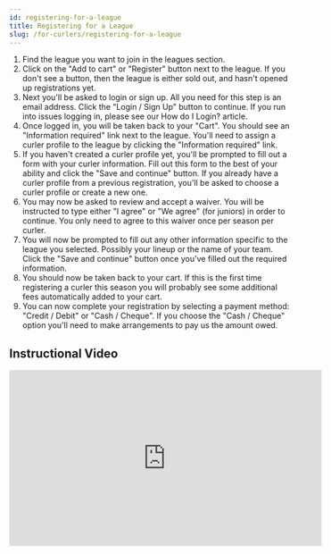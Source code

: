 ```yaml
---
id: registering-for-a-league
title: Registering for a League
slug: /for-curlers/registering-for-a-league
---
```


1. Find the league you want to join in the leagues section.
2. Click on the "Add to cart" or "Register" button next to the league. If you don't see a button, then the league is either sold out, and hasn't opened up registrations yet.
3. Next you'll be asked to login or sign up. All you need for this step is an email address. Click the "Login / Sign Up" button to continue. If you run into issues logging in, please see our How do I Login? article.
4. Once logged in, you will be taken back to your "Cart". You should see an "Information required" link next to the league. You'll need to assign a curler profile to the league by clicking the "Information required" link.
5. If you haven't created a curler profile yet, you'll be prompted to fill out a form with your curler information. Fill out this form to the best of your ability and click the "Save and continue" button. If you already have a curler profile from a previous registration, you'll be asked to choose a curler profile or create a new one.
6. You may now be asked to review and accept a waiver. You will be instructed to type either "I agree" or "We agree" (for juniors) in order to continue. You only need to agree to this waiver once per season per curler.
7. You will now be prompted to fill out any other information specific to the league you selected. Possibly your lineup or the name of your team. Click the "Save and continue" button once you've filled out the required information.
8. You should now be taken back to your cart. If this is the first time registering a curler this season you will probably see some additional fees automatically added to your cart.
9. You can now complete your registration by selecting a payment method: "Credit / Debit" or "Cash / Cheque". If you choose the "Cash / Cheque" option you'll need to make arrangements to pay us the amount owed.

## Instructional Video

<div className="text--center videoWrapper">
  <iframe width="560" height="315" src="https://www.youtube.com/embed/6bzxDm_t-JA" frameBorder="0" allow="accelerometer; autoplay; clipboard-write; encrypted-media; gyroscope; picture-in-picture" allowFullScreen></iframe>
</div>


